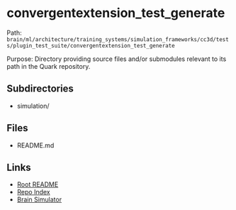 # convergentextension_test_generate

Path: `brain/ml/architecture/training_systems/simulation_frameworks/cc3d/tests/plugin_test_suite/convergentextension_test_generate`

Purpose: Directory providing source files and/or submodules relevant to its path in the Quark repository.

## Subdirectories
- simulation/

## Files
- README.md

## Links
- [Root README](../../../../../../../../README.md)
- [Repo Index](../../../../../../../../repo_index.json)
- [Brain Simulator](../../../../../../../../brain/architecture/brain_simulator.py)
